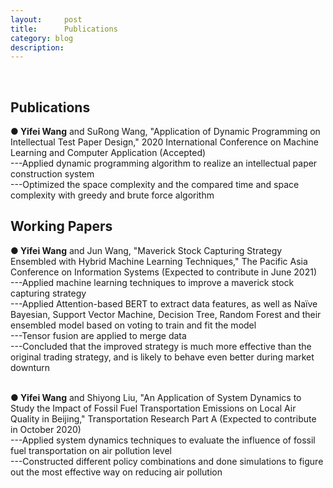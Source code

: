 ```yaml
---
layout:     post
title:      Publications
category: blog
description: 
---
```

<br>
<h2>Publications</h2>
<b>● Yifei Wang</b> and SuRong Wang, "Application of Dynamic Programming on Intellectual Test Paper Design," 2020 International Conference on Machine Learning and Computer Application (Accepted)<br>
---Applied dynamic programming algorithm to realize an intellectual paper construction system<br>
---Optimized the space complexity and the compared time and space complexity with greedy and brute force algorithm<br>

<h2>Working Papers</h2>
<b>● Yifei Wang</b> and Jun Wang, "Maverick Stock Capturing Strategy Ensembled with Hybrid Machine Learning Techniques," The Pacific Asia Conference on Information Systems (Expected to contribute in June 2021)<br>
---Applied machine learning techniques to improve a maverick stock capturing strategy<br>
---Applied Attention-based BERT to extract data features, as well as Naïve Bayesian, Support Vector Machine, Decision Tree, Random Forest and their ensembled model based on voting to train and fit the model<br>
---Tensor fusion are applied to merge data<br>
---Concluded that the improved strategy is much more effective than the original trading strategy, and is likely to behave even better during market downturn<br>
<br>

<b>● Yifei Wang</b> and Shiyong Liu, "An Application of System Dynamics to Study the Impact of Fossil Fuel Transportation Emissions on Local Air Quality in Beijing," Transportation Research Part A (Expected to contribute in October 2020)<br>
---Applied system dynamics techniques to evaluate the influence of fossil fuel transportation on air pollution level<br>
---Constructed different policy combinations and done simulations to figure out the most effective way on reducing air pollution<br>

